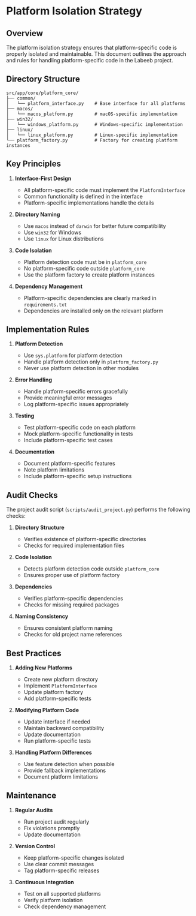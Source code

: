 # Platform Isolation Strategy

## Overview

The platform isolation strategy ensures that platform-specific code is properly isolated and maintainable. This document outlines the approach and rules for handling platform-specific code in the Labeeb project.

## Directory Structure

```
src/app/core/platform_core/
├── common/
│   └── platform_interface.py    # Base interface for all platforms
├── macos/
│   └── macos_platform.py        # macOS-specific implementation
├── win32/
│   └── windows_platform.py      # Windows-specific implementation
├── linux/
│   └── linux_platform.py        # Linux-specific implementation
└── platform_factory.py          # Factory for creating platform instances
```

## Key Principles

1. **Interface-First Design**
   - All platform-specific code must implement the `PlatformInterface`
   - Common functionality is defined in the interface
   - Platform-specific implementations handle the details

2. **Directory Naming**
   - Use `macos` instead of `darwin` for better future compatibility
   - Use `win32` for Windows
   - Use `linux` for Linux distributions

3. **Code Isolation**
   - Platform detection code must be in `platform_core`
   - No platform-specific code outside `platform_core`
   - Use the platform factory to create platform instances

4. **Dependency Management**
   - Platform-specific dependencies are clearly marked in `requirements.txt`
   - Dependencies are installed only on the relevant platform

## Implementation Rules

1. **Platform Detection**
   - Use `sys.platform` for platform detection
   - Handle platform detection only in `platform_factory.py`
   - Never use platform detection in other modules

2. **Error Handling**
   - Handle platform-specific errors gracefully
   - Provide meaningful error messages
   - Log platform-specific issues appropriately

3. **Testing**
   - Test platform-specific code on each platform
   - Mock platform-specific functionality in tests
   - Include platform-specific test cases

4. **Documentation**
   - Document platform-specific features
   - Note platform limitations
   - Include platform-specific setup instructions

## Audit Checks

The project audit script (`scripts/audit_project.py`) performs the following checks:

1. **Directory Structure**
   - Verifies existence of platform-specific directories
   - Checks for required implementation files

2. **Code Isolation**
   - Detects platform detection code outside `platform_core`
   - Ensures proper use of platform factory

3. **Dependencies**
   - Verifies platform-specific dependencies
   - Checks for missing required packages

4. **Naming Consistency**
   - Ensures consistent platform naming
   - Checks for old project name references

## Best Practices

1. **Adding New Platforms**
   - Create new platform directory
   - Implement `PlatformInterface`
   - Update platform factory
   - Add platform-specific tests

2. **Modifying Platform Code**
   - Update interface if needed
   - Maintain backward compatibility
   - Update documentation
   - Run platform-specific tests

3. **Handling Platform Differences**
   - Use feature detection when possible
   - Provide fallback implementations
   - Document platform limitations

## Maintenance

1. **Regular Audits**
   - Run project audit regularly
   - Fix violations promptly
   - Update documentation

2. **Version Control**
   - Keep platform-specific changes isolated
   - Use clear commit messages
   - Tag platform-specific releases

3. **Continuous Integration**
   - Test on all supported platforms
   - Verify platform isolation
   - Check dependency management 